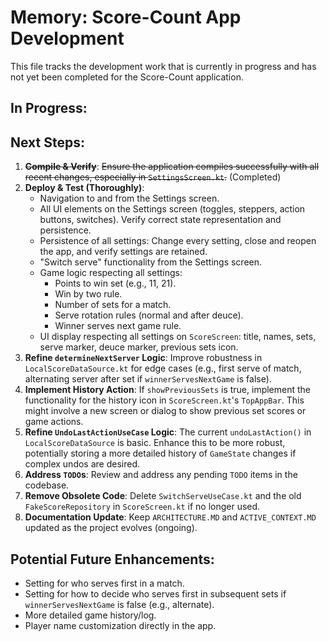 # Memory: Score-Count App Development

This file tracks the development work that is currently in progress and has not yet been completed for the Score-Count application.

## In Progress:



## Next Steps:

1.  **~~Compile & Verify~~**: ~~Ensure the application compiles successfully with all recent changes, especially in `SettingsScreen.kt`.~~ (Completed)
2.  **Deploy & Test (Thoroughly)**:
    *   Navigation to and from the Settings screen.
    *   All UI elements on the Settings screen (toggles, steppers, action buttons, switches). Verify correct state representation and persistence.
    *   Persistence of all settings: Change every setting, close and reopen the app, and verify settings are retained.
    *   "Switch serve" functionality from the Settings screen.
    *   Game logic respecting all settings:
        *   Points to win set (e.g., 11, 21).
        *   Win by two rule.
        *   Number of sets for a match.
        *   Serve rotation rules (normal and after deuce).
        *   Winner serves next game rule.
    *   UI display respecting all settings on `ScoreScreen`: title, names, sets, serve marker, deuce marker, previous sets icon.
3.  **Refine `determineNextServer` Logic**: Improve robustness in `LocalScoreDataSource.kt` for edge cases (e.g., first serve of match, alternating server after set if `winnerServesNextGame` is false).
4.  **Implement History Action**: If `showPreviousSets` is true, implement the functionality for the history icon in `ScoreScreen.kt`'s `TopAppBar`. This might involve a new screen or dialog to show previous set scores or game actions.
5.  **Refine `UndoLastActionUseCase` Logic**: The current `undoLastAction()` in `LocalScoreDataSource` is basic. Enhance this to be more robust, potentially storing a more detailed history of `GameState` changes if complex undos are desired.
6.  **Address `TODO`s**: Review and address any pending `TODO` items in the codebase.
7.  **Remove Obsolete Code**: Delete `SwitchServeUseCase.kt` and the old `FakeScoreRepository` in `ScoreScreen.kt` if no longer used.
8.  **Documentation Update**: Keep `ARCHITECTURE.MD` and `ACTIVE_CONTEXT.MD` updated as the project evolves (ongoing).

## Potential Future Enhancements:

*   Setting for who serves first in a match.
*   Setting for how to decide who serves first in subsequent sets if `winnerServesNextGame` is false (e.g., alternate).
*   More detailed game history/log.
*   Player name customization directly in the app.
